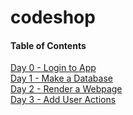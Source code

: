 # codeshop

#### Table of Contents
[Day 0 - Login to App](day0.md)<br>
[Day 1 - Make a Database](day1.md)<br>
[Day 2 - Render a Webpage](day2.md)<br>
[Day 3 - Add User Actions](day3.md)

